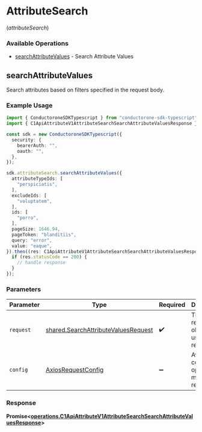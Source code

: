 # AttributeSearch
(*attributeSearch*)

### Available Operations

* [searchAttributeValues](#searchattributevalues) - Search Attribute Values

## searchAttributeValues

Search attributes based on filters specified in the request body.

### Example Usage

```typescript
import { ConductoroneSDKTypescript } from "conductorone-sdk-typescript";
import { C1ApiAttributeV1AttributeSearchSearchAttributeValuesResponse } from "conductorone-sdk-typescript/dist/sdk/models/operations";

const sdk = new ConductoroneSDKTypescript({
  security: {
    bearerAuth: "",
    oauth: "",
  },
});

sdk.attributeSearch.searchAttributeValues({
  attributeTypeIds: [
    "perspiciatis",
  ],
  excludeIds: [
    "voluptatem",
  ],
  ids: [
    "porro",
  ],
  pageSize: 1646.94,
  pageToken: "blanditiis",
  query: "error",
  value: "eaque",
}).then((res: C1ApiAttributeV1AttributeSearchSearchAttributeValuesResponse) => {
  if (res.statusCode == 200) {
    // handle response
  }
});
```

### Parameters

| Parameter                                                                                  | Type                                                                                       | Required                                                                                   | Description                                                                                |
| ------------------------------------------------------------------------------------------ | ------------------------------------------------------------------------------------------ | ------------------------------------------------------------------------------------------ | ------------------------------------------------------------------------------------------ |
| `request`                                                                                  | [shared.SearchAttributeValuesRequest](../../models/shared/searchattributevaluesrequest.md) | :heavy_check_mark:                                                                         | The request object to use for the request.                                                 |
| `config`                                                                                   | [AxiosRequestConfig](https://axios-http.com/docs/req_config)                               | :heavy_minus_sign:                                                                         | Available config options for making requests.                                              |


### Response

**Promise<[operations.C1ApiAttributeV1AttributeSearchSearchAttributeValuesResponse](../../models/operations/c1apiattributev1attributesearchsearchattributevaluesresponse.md)>**

